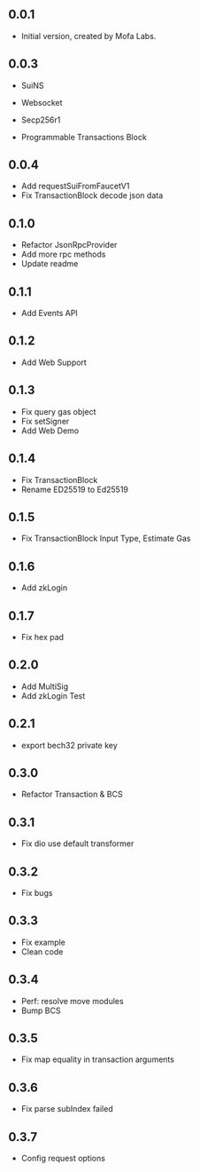 ## 0.0.1

* Initial version, created by Mofa Labs.

## 0.0.3

* SuiNS
* Websocket
* Secp256r1

* Programmable Transactions Block

## 0.0.4

* Add requestSuiFromFaucetV1
* Fix TransactionBlock decode json data

## 0.1.0

* Refactor JsonRpcProvider
* Add more rpc methods
* Update readme

## 0.1.1

* Add Events API

## 0.1.2

* Add Web Support

## 0.1.3

* Fix query gas object
* Fix setSigner
* Add Web Demo

## 0.1.4

* Fix TransactionBlock
* Rename ED25519 to Ed25519

## 0.1.5

* Fix TransactionBlock Input Type, Estimate Gas

## 0.1.6

* Add zkLogin

## 0.1.7

* Fix hex pad

## 0.2.0

* Add MultiSig
* Add zkLogin Test

## 0.2.1

* export bech32 private key

## 0.3.0

* Refactor Transaction & BCS

## 0.3.1

* Fix dio use default transformer

## 0.3.2

* Fix bugs

## 0.3.3

* Fix example
* Clean code

## 0.3.4

* Perf: resolve move modules
* Bump BCS

## 0.3.5

* Fix map equality in transaction arguments

## 0.3.6

* Fix parse subIndex failed

## 0.3.7

* Config request options
